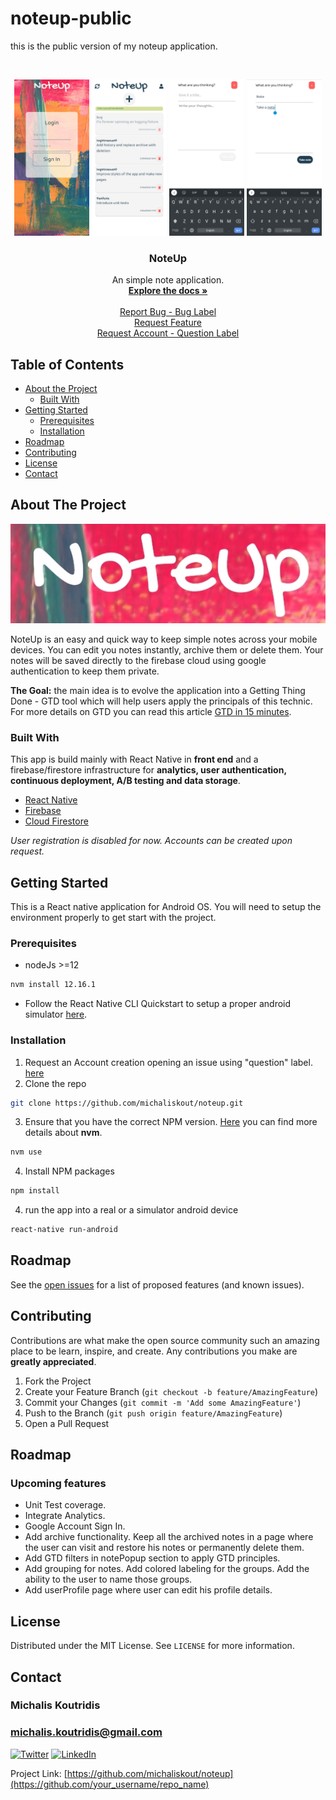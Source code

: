 # noteup-public

this is the public version of my noteup application.

<!--
*** Thanks for checking out this README Template. If you have a suggestion that would
*** make this better, please fork the repo and create a pull request or simply open
*** an issue with the tag "enhancement".
*** Thanks again! Now go create something AMAZING! :D
-->

<!-- PROJECT SHIELDS -->
<!--
*** I'm using markdown "reference style" links for readability.
*** Reference links are enclosed in brackets [ ] instead of parentheses ( ).
*** See the bottom of this document for the declaration of the reference variables
*** for contributors-url, forks-url, etc. This is an optional, concise syntax you may use.
*** https://www.markdownguide.org/basic-syntax/#reference-style-links
-->

<!-- PROJECT LOGO -->
<br />
<p align="center">
    <img src="src/assets/images/project_screenshots/login.jpg"" alt="Logo" width="120" height="250" />
    <img src="src/assets/images/project_screenshots/noteslist.jpg" alt="Logo" width="120" height="250" />
    <img src="src/assets/images/project_screenshots/add_note.jpg" alt="Logo" width="120" height="250" />
      <img src="src/assets/images/project_screenshots/edit_note2.jpg" alt="Logo" width="120" height="250" />

  <h3 align="center">NoteUp</h3>

  <div style='list-style-type:none;' align="center">
    An simple note application.
    <br />
    <a href="https://github.com/othneildrew/Best-README-Template"><strong>Explore the docs »</strong></a>
    <br />
    <br />
    <div>   
        <a href="https://github.com/michalisKout/noteup/issues">Report Bug - Bug Label</a></div>
    <div>
        <a href="https://github.com/michalisKout/noteup/issues">Request Feature</a>
    </div>
    <div>
        <a href="https://github.com/michalisKout/noteup/issues">Request Account - Question Label</a>
    </div>
 
  </div>
</p>

<!-- TABLE OF CONTENTS -->

## Table of Contents

- [About the Project](#about-the-project)
  - [Built With](#built-with)
- [Getting Started](#getting-started)
  - [Prerequisites](#prerequisites)
  - [Installation](#installation)
- [Roadmap](#roadmap)
- [Contributing](#contributing)
- [License](#license)
- [Contact](#contact)

<!-- ABOUT THE PROJECT -->

## About The Project

[![NoteUp][product-screenshot]](src/assets/images/project_screenshots/add_note.jpg)

NoteUp is an easy and quick way to keep simple notes across your mobile devices. You can edit you notes instantly, archive them or delete them. Your notes will be saved directly to the firebase cloud using google authentication to keep them private.

**The Goal:**
the main idea is to evolve the application into a Getting Thing Done - GTD tool which will help users apply the principals of this technic. For more details on GTD you can read this article [GTD in 15 minutes](https://hamberg.no/gtd/#what-is-gtd).

### Built With

This app is build mainly with React Native in **front end** and a firebase/firestore infrastructure for **analytics, user authentication, continuous deployment, A/B testing and data storage**.

- [React Native](https://reactnative.dev/)
- [Firebase](https://firebase.google.com/)
- [Cloud Firestore](https://firebase.google.com/docs/firestore/?gclid=CjwKCAjw4pT1BRBUEiwAm5QuR4xPaRun0Rw-l6r2wjMFz2EmeqkSoWD7oXwifSUH6qQ3OmxAfpjnLRoCNLwQAvD_BwE)

_User registration is disabled for now. Accounts can be created upon request._

<!-- GETTING STARTED -->

## Getting Started

This is a React native application for Android OS. You will need to setup the environment properly to get start with the project.

### Prerequisites

- nodeJs >=12

```sh
nvm install 12.16.1
```

- Follow the React Native CLI Quickstart to setup a proper android simulator [here](https://reactnative.dev/docs/environment-setup).

### Installation

1. Request an Account creation opening an issue using "question" label. [here](https://github.com/michalisKout/noteup/issues)
2. Clone the repo

```sh
git clone https://github.com/michaliskout/noteup.git
```

3. Ensure that you have the correct NPM version. [Here](http://nvm.sh/) you can find more details about **nvm**.

```sh
nvm use
```

4. Install NPM packages

```sh
npm install
```

4. run the app into a real or a simulator android device

```sh
react-native run-android
```

<!-- ROADMAP -->

## Roadmap

See the [open issues](https://github.com/michalisKout/noteup/issues) for a list of proposed features (and known issues).

<!-- CONTRIBUTING -->

## Contributing

Contributions are what make the open source community such an amazing place to be learn, inspire, and create. Any contributions you make are **greatly appreciated**.

1. Fork the Project
2. Create your Feature Branch (`git checkout -b feature/AmazingFeature`)
3. Commit your Changes (`git commit -m 'Add some AmazingFeature'`)
4. Push to the Branch (`git push origin feature/AmazingFeature`)
5. Open a Pull Request

## Roadmap

### Upcoming features

- Unit Test coverage.
- Integrate Analytics.
- Google Account Sign In.
- Add archive functionality. Keep all the archived notes in a page where the user can visit and restore his notes or permanently delete them.
- Add GTD filters in notePopup section to apply GTD principles.
- Add grouping for notes. Add colored labeling for the groups. Add the ability to the user to name those groups.
- Add userProfile page where user can edit his profile details.

<!-- LICENSE -->

## License

Distributed under the MIT License. See `LICENSE` for more information.

<!-- CONTACT -->

## Contact

### Michalis Koutridis

### michalis.koutridis@gmail.com

[![Twitter][twitter-shield]][twitter-url]
[![LinkedIn][linkedin-shield]][linkedin-url]

Project Link: [https://github.com/michaliskout/noteup](https://github.com/your_username/repo_name)

<!-- MARKDOWN LINKS & IMAGES -->
<!-- https://www.markdownguide.org/basic-syntax/#reference-style-links -->

[depencencies-shield]: https://img.shields.io/https://github.com/michalisKout/noteup?style=flat-square
[contributors-url]: https://github.com/michalisKout/noteup/graphs/contributors
[depencencies-url]: https://github.com/michalisKout/noteup/network/dependencies
[forks-shield]: https://img.shields.io/github/forks/michalisKout/noteup.svg?style=flat-square
[forks-url]: https://github.com/michalisKout/noteup/network/members
[stars-shield]: https://img.shields.io/github/stars/michalisKout/noteup.svg?style=flat-square
[stars-url]: https://github.com/michalisKout/noteup/stargazers
[issues-shield]: https://img.shields.io/github/issues/michalisKout/noteup.svg?style=flat-square
[issues-url]: https://github.com/michalisKout/noteup/issues
[license-shield]: https://img.shields.io/github/license/michalisKout/noteup.svg?style=flat-square
[license-url]: https://github.com/michalisKout/noteup/blob/master/LICENSE.txt
[linkedin-shield]: https://img.shields.io/badge/-LinkedIn-black.svg?style=flat-square&logo=linkedin&colorB=555
[linkedin-url]: https://www.linkedin.com/in/michalis-koutridis-340774124/
[product-screenshot]: src/assets/images/project_screenshots/logo.jpg
[twitter-shield]: https://img.shields.io/badge/-Twiter-black.svg?style=flat-square&logo=twitter&colorB=555
[twitter-url]: https://twitter.com/MKoutridis?s=09
